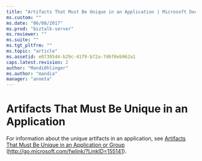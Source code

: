 ```yaml
---
title: "Artifacts That Must Be Unique in an Application | Microsoft Docs"
ms.custom: ""
ms.date: "06/08/2017"
ms.prod: "biztalk-server"
ms.reviewer: ""
ms.suite: ""
ms.tgt_pltfrm: ""
ms.topic: "article"
ms.assetid: e0739544-b29c-41f9-b72a-7d6f0eb962a1
caps.latest.revision: 2
author: "MandiOhlinger"
ms.author: "mandia"
manager: "anneta"
---
```

# Artifacts That Must Be Unique in an Application
For information about the unique artifacts in an application, see [Artifacts That Must Be Unique in an Application or Group](http://go.microsoft.com/fwlink/?LinkID=155141) (http://go.microsoft.com/fwlink/?LinkID=155141).